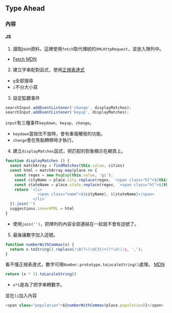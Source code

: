 ## Type Ahead

### 內容

#### JS

1. 讀取json資料，這裡使用`fetch`取代傳統的`XMLHttpRequest`，並放入陣列中。
* [Fetch MDN](https://developer.mozilla.org/zh-CN/docs/Web/API/Fetch_API/Using_Fetch)

2. 建立字串配對函式，使用[正規表達式](https://developer.mozilla.org/zh-TW/docs/Web/JavaScript/Guide/Regular_Expressions)
* `g`全部搜尋
* `i`不分大小寫

3. 設定監聽事件
```javascript
searchInput.addEventListener('change', displayMatches);
searchInput.addEventListener('keyup', displayMatches);
```
`input`有三種事件`keydown`、`keyup`、`change`。
* `keydown`當按住不放時，會有重複觸發的功能。
* `change`會在焦點轉移時才執行。

4. 建立`displayMatches`函式，把匹配的對象顯示在網頁上。
```javascript
function displayMatches () {
  const matchArray = findMatches(this.value, cities)
  const html = matchArray.map(place => {
    const regex = new RegExp(this.value, 'gi');
    const cityName = place.city.replace(regex, `<span class="hl">${this.value}</span>`);
    const stateName = place.state.replace(regex, `<span class="hl">${this.value}</span>`);
    return `<li>
              <span class="name">${cityName}, ${stateName}</span>
            </li>`
  }).join('')
  suggestions.innerHTML = html
}
```
* 使用`join('')`，把陣列的內容全部連結在一起就不會有逗號了。

5. 最後讓數字加入逗號。

```javascript
function numberWithCommas(x) {
  return x.toString().replace(/\B(?=(\d{3})+(?!\d))/g, ',');
}
```
看不懂正規表達式，數字可用`Number.prototype.toLocaleString()`處理。
[MDN](https://developer.mozilla.org/zh-CN/docs/Web/JavaScript/Reference/Global_Objects/Number/toLocaleString)

```javascript
return (x * 1).toLocaleString()
```
* `x*1`是為了把字串轉數字。

並在`li`加入內容
```javascript
<span class="population">${numberWithCommas(place.population)}</span>
```